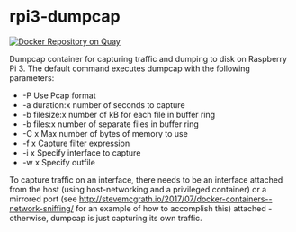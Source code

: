 # rpi3-dumpcap

[![Docker Repository on Quay](https://quay.io/repository/realeyes/rpi3-dumpcap/status "Docker Repository on Quay")](https://quay.io/repository/realeyes/rpi3-dumpcap)

Dumpcap container for capturing traffic and dumping to disk on Raspberry Pi 3. The default command executes dumpcap with the following parameters:

* -P Use Pcap format
* -a duration:x number of seconds to capture
* -b filesize:x number of kB for each file in buffer ring
* -b files:x number of separate files in buffer ring
* -C x Max number of bytes of memory to use
* -f x Capture filter expression
* -i x Specify interface to capture
* -w x Specify outfile

To capture traffic on an interface, there needs to be an interface attached from the host (using host-networking and a privileged container) or a mirrored port (see http://stevemcgrath.io/2017/07/docker-containers--network-sniffing/ for an example of how to accomplish this) attached - otherwise, dumpcap is just capturing its own traffic.
